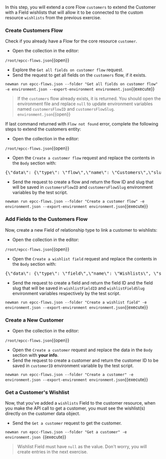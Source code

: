 In this step, you will extend a core Flow `customers` to extend the Customer with a Field wishlists that will allow it to be connected to the custom resource `wishlists` from the previous exercise.

### Create Customers Flow

Check if you already have a Flow for the core resource `customer`.

* Open the collection in the editor:

`/root/epcc-flows.json`{{open}}

* Explore the `Get all fields on customer flow` request.
* Send the request to get all fields on the `customers` flow, if it exists.

`newman run epcc-flows.json --folder "Get all fields on customer flow" -e environment.json --export-environment environment.json`{{execute}}

>If the `customers` flow already exists, it is returned. You should open the environment file and replace `null` to update environment variables named `customersFlowID` and `customersFlowSlug`.
`environment.json`{{open}}

If last command returned with `Flow not found` error, complete the following steps to extend the customers entity:

* Open the collection in the editor:

`/root/epcc-flows.json`{{open}}

* Open the `Create a customer flow` request and replace the contents in the `Body` section with:

<pre class="file" data-filename="epcc-flows.json" data-target="insert" data-marker="#CUST-FLOW-BODY">
{\"data\": {\"type\": \"flow\",\"name\": \"Customers\",\"slug\": \"customers\",\"description\": \"Extends the default customer object\",\"enabled\": true}}
</pre>

* Send the request to create a flow and return the flow ID and slug that will be saved in `customersFlowID` and `customersFlowSlug` environment variables by the test script.

`newman run epcc-flows.json --folder "Create a customer flow" -e environment.json --export-environment environment.json`{{execute}}

### Add Fields to the Customers Flow

Now, create a new Field of relationship type to link a customer to wishlists:

* Open the collection in the editor:

`/root/epcc-flows.json`{{open}}

* Open the `Create a wishlist field` request and replace the contents in the `Body` section with:

<pre class="file" data-filename="epcc-flows.json" data-target="insert" data-marker="#WISH-FIELD-BODY">
{\"data\": {\"type\": \"field\",\"name\": \"Wishlists\", \"slug\": \"wishlists\", \"field_type\": \"relationship\", \"validation_rules\": [{\"type\": \"one-to-many\",\"to\": \"wishlists\"}], \"description\": \"Customers wishlists\", \"unique\": false,\"enabled\": true, \"required\": false,\"relationships\": {\"flow\": {\"data\": {\"type\": \"flow\", \"id\": \"{{customersFlowID}}\"}}}}}
</pre>

* Send the request to create a field and return the field ID and the field slug that will be saved in `wishlistFieldID` and `wishlistFieldSlug`  environment variables respectively by the test script.

`newman run epcc-flows.json --folder "Create a wishlist field" -e environment.json --export-environment environment.json`{{execute}}

### Create a New Customer

* Open the collection in the editor:

`/root/epcc-flows.json`{{open}}

* Open the `Create a customer` request and replace the data in the `Body` section with **your info**.
* Send the request to create a customer and return the customer ID to be saved in `customerID` environment variable by the test script.

`newman run epcc-flows.json --folder "Create a customer" -e environment.json --export-environment environment.json`{{execute}}


### Get a Customer's Wishlist

Now, that you’ve added a `wishlists` Field to the customer resource, when you make the API call to get a customer, you must see the wishlist(s) directly on the customer data object.

* Send the `Get a customer` request to get the customer.

`newman run epcc-flows.json --folder "Get a customer" -e environment.json `{{execute}}

> Wishlist Field must have `null` as the value. Don't worry, you will create entries in the next exercise.